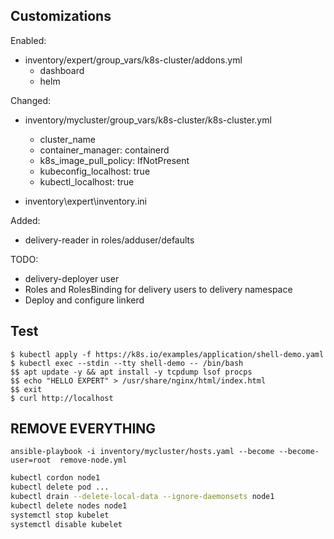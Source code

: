 ## Customizations

Enabled:
- inventory/expert/group_vars/k8s-cluster/addons.yml
	- dashboard
	- helm

Changed:
- inventory/mycluster/group_vars/k8s-cluster/k8s-cluster.yml
	- cluster_name
	- container_manager: containerd
	- k8s_image_pull_policy: IfNotPresent
	- kubeconfig_localhost: true
	- kubectl_localhost: true

- inventory\expert\inventory.ini

Added:
- delivery-reader in roles/adduser/defaults

TODO:
- delivery-deployer user
- Roles and RolesBinding for delivery users to delivery namespace
- Deploy and configure linkerd


## Test 
```SH
$ kubectl apply -f https://k8s.io/examples/application/shell-demo.yaml  
$ kubectl exec --stdin --tty shell-demo -- /bin/bash  
$$ apt update -y && apt install -y tcpdump lsof procps  
$$ echo "HELLO EXPERT" > /usr/share/nginx/html/index.html  
$$ exit  
$ curl http://localhost  
```

## REMOVE EVERYTHING
`ansible-playbook -i inventory/mycluster/hosts.yaml --become --become-user=root  remove-node.yml`  

```bash
kubectl cordon node1
kubectl delete pod ...
kubectl drain --delete-local-data --ignore-daemonsets node1
kubectl delete nodes node1
systemctl stop kubelet
systemctl disable kubelet
```